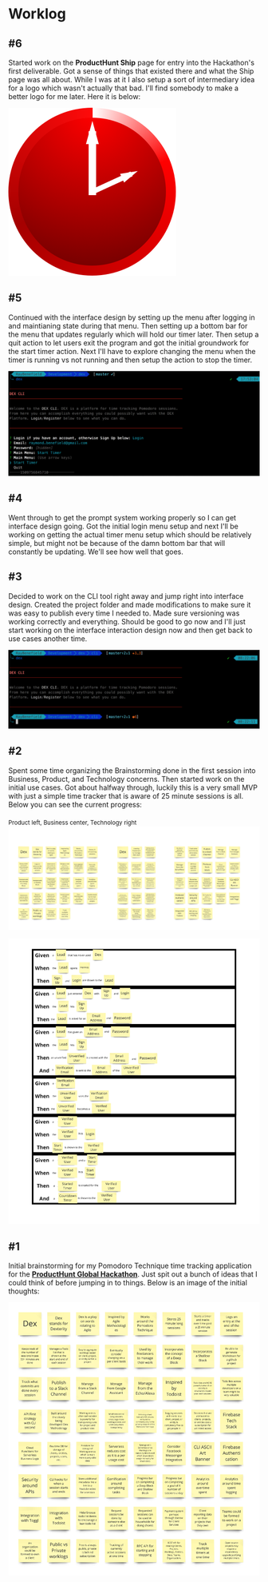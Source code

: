 # Worklog

## #6

Started work on the **ProductHunt Ship** page for entry into the Hackathon's
first deliverable. Got a sense of things that existed there and what the Ship
page was all about. While I was at it I also setup a sort of intermediary idea
for a logo which wasn't actually that bad. I'll find somebody to make a better
logo for me later. Here it is below:

![Initial Logo](./images/logo.png)


## #5

Continued with the interface design by setting up the menu after logging in and
maintianing state during that menu. Then setting up a bottom bar for the menu
that updates regularly which will hold our timer later. Then setup a quit action
to let users exit the program and got the initial groundwork for the start timer
action. Next I'll have to explore changing the menu when the timer is running
vs not running and then setup the action to stop the timer.

![Interface Design #2](./images/Interface-Design-2.png)


## #4

Went through to get the prompt system working properly so I can get interface
design going. Got the initial login menu setup and next I'll be working on
getting the actual timer menu setup which should be relatively simple, but might
not be because of the damn bottom bar that will constantly be updating. We'll
see how well that goes.


## #3

Decided to work on the CLI tool right away and jump right into interface design.
Created the project folder and made modifications to make sure it was easy to
publish every time I needed to. Made sure versioning was working correctly and
everything. Should be good to go now and I'll just start working on the
interface interaction design now and then get back to use cases another time.

![Interface Design #1](./images/Interface-Design-1.png)


## #2

Spent some time organizing the Brainstorming done in the first session into
Business, Product, and Technology concerns. Then started work on the initial use
cases. Got about halfway through, luckily this is a very small MVP with just a
simple time tracker that is aware of 25 minute sessions is all. Below you can
see the current progress:

<sub>Product left, Business center, Technology right</sub>
![Product, Business, Technology](./images/Business-Product-Technology.jpg)

![Use Cases #1](./images/Use-Cases-1.jpg)


## #1

Initial brainstorming for my Pomodoro Technique time tracking application for
the [**ProductHunt Global Hackathon**](https://www.producthunt.com/hackathon).
Just spit out a bunch of ideas that I could think of before jumping in to
things. Below is an image of the initial thoughts:

![Initial Brainstorming](./images/Initial-Brainstorming.jpg)
